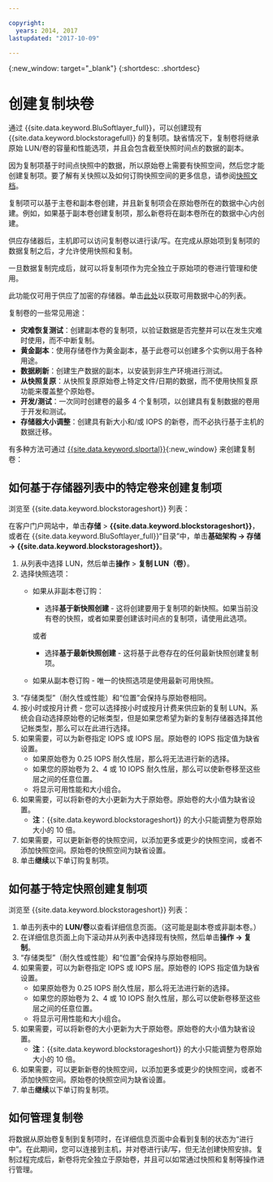 ```yaml
---

copyright:
  years: 2014, 2017
lastupdated: "2017-10-09"

---
```

{:new_window: target="_blank"}
{:shortdesc: .shortdesc}

# 创建复制块卷

通过 {{site.data.keyword.BluSoftlayer_full}}，可以创建现有 {{site.data.keyword.blockstoragefull}} 的复制项。缺省情况下，复制卷将继承原始 LUN/卷的容量和性能选项，并且会包含截至快照时间点的数据的副本。   

因为复制项基于时间点快照中的数据，所以原始卷上需要有快照空间，然后您才能创建复制项。要了解有关快照以及如何订购快照空间的更多信息，请参阅[快照文档](snapshots.html)。  

复制项可以基于主卷和副本卷创建，并且新复制项会在原始卷所在的数据中心内创建。例如，如果基于副本卷创建复制项，那么新卷将在副本卷所在的数据中心内创建。    

供应存储器后，主机即可以访问复制卷以进行读/写。在完成从原始项到复制项的数据复制之后，才允许使用快照和复制。 

一旦数据复制完成后，就可以将复制项作为完全独立于原始项的卷进行管理和使用。 

此功能仅可用于供应了加密的存储器。单击[此处](new-ibm-block-and-file-storage-location-and-features.html)以获取可用数据中心的列表。 

复制卷的一些常见用途：
- **灾难恢复测试**：创建副本卷的复制项，以验证数据是否完整并可以在发生灾难时使用，而不中断复制。 
- **黄金副本**：使用存储卷作为黄金副本，基于此卷可以创建多个实例以用于各种用途。 
- **数据刷新**：创建生产数据的副本，以安装到非生产环境进行测试。 
- **从快照复原**：从快照复原原始卷上特定文件/日期的数据，而不使用快照复原功能来覆盖整个原始卷。 
- **开发/测试**：一次同时创建卷的最多 4 个复制项，以创建具有复制数据的卷用于开发和测试。 
- **存储器大小调整**：创建具有新大小和/或 IOPS 的新卷，而不必执行基于主机的数据迁移。  
	

有多种方法可通过 [{{site.data.keyword.slportal}}](https://control.softlayer.com/){:new_window} 来创建复制卷： 

## 如何基于存储器列表中的特定卷来创建复制项

浏览至 {{site.data.keyword.blockstorageshort}} 列表：

在客户门户网站中，单击**存储** > **{{site.data.keyword.blockstorageshort}}**，或者在 {{site.data.keyword.BluSoftlayer_full}}“目录”中，单击**基础架构 -> 存储 -> {{site.data.keyword.blockstorageshort}}**。 


1. 从列表中选择 LUN，然后单击**操作** > **复制 LUN（卷）**。 
2. 选择快照选项： 
    - 如果从非副本卷订购：
      - 选择**基于新快照创建** - 这将创建要用于复制项的新快照。如果当前没有卷的快照，或者如果要创建该时间点的复制项，请使用此选项。
    
      或者
      - 选择**基于最新快照创建** - 这将基于此卷存在的任何最新快照创建复制项。 
    - 如果从副本卷订购 - 唯一的快照选项是使用最新可用快照。 
3. “存储类型”（耐久性或性能）和“位置”会保持与原始卷相同。
4. 按小时或按月计费 - 您可以选择按小时或按月计费来供应新的复制 LUN。系统会自动选择原始卷的记帐类型，但是如果您希望为新的复制存储器选择其他记帐类型，那么可以在此进行选择。 
5. 如果需要，可以为新卷指定 IOPS 或 IOPS 层。原始卷的 IOPS 指定值为缺省设置。 
    - 如果原始卷为 0.25 IOPS 耐久性层，那么将无法进行新的选择。 
    - 如果您的原始卷为 2、4 或 10 IOPS 耐久性层，那么可以使新卷移至这些层之间的任意位置。 
    - 将显示可用性能和大小组合。 
6. 如果需要，可以将新卷的大小更新为大于原始卷。原始卷的大小值为缺省设置。 
    - **注**：{{site.data.keyword.blockstorageshort}} 的大小只能调整为卷原始大小的 10 倍。 
7. 如果需要，可以更新新卷的快照空间，以添加更多或更少的快照空间，或者不添加快照空间。原始卷的快照空间为缺省设置。 
8. 单击**继续**以下单订购复制项。 



## 如何基于特定快照创建复制项

浏览至 {{site.data.keyword.blockstorageshort}} 列表：

1. 单击列表中的 **LUN/卷**以查看详细信息页面。（这可能是副本卷或非副本卷。） 
2. 在详细信息页面上向下滚动并从列表中选择现有快照，然后单击**操作 -> 复制**。   
3. “存储类型”（耐久性或性能）和“位置”会保持与原始卷相同。 
4. 如果需要，可以为新卷指定 IOPS 或 IOPS 层。原始卷的 IOPS 指定值为缺省设置。 
    - 如果原始卷为 0.25 IOPS 耐久性层，那么将无法进行新的选择。 
    - 如果您的原始卷为 2、4 或 10 IOPS 耐久性层，那么可以使新卷移至这些层之间的任意位置。 
    - 将显示可用性能和大小组合。 
5. 如果需要，可以将新卷的大小更新为大于原始卷。原始卷的大小值为缺省设置。 
    - **注**：{{site.data.keyword.blockstorageshort}} 的大小只能调整为卷原始大小的 10 倍。 
6. 如果需要，可以更新新卷的快照空间，以添加更多或更少的快照空间，或者不添加快照空间。原始卷的快照空间为缺省设置。 
7. 单击**继续**以下单订购复制项。 


## 如何管理复制卷

将数据从原始卷复制到复制项时，在详细信息页面中会看到复制的状态为“进行中”。在此期间，您可以连接到主机，并对卷进行读/写，但无法创建快照安排。复制过程完成后，新卷将完全独立于原始卷，并且可以如常通过快照和复制等操作进行管理。 
